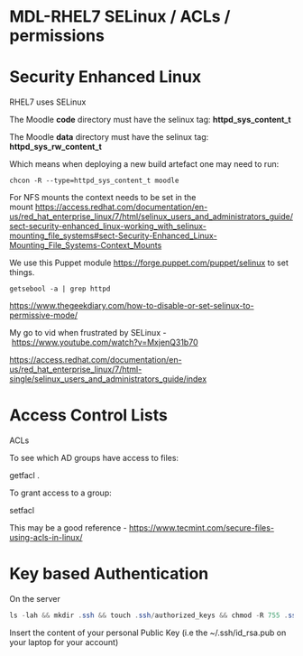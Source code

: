 # MDL-RHEL7 SELinux / ACLs / permissions

# Security Enhanced Linux

RHEL7 uses SELinux

The Moodle **code** directory must have the selinux tag: **httpd\_sys\_content\_t**

The Moodle **data** directory must have the selinux tag: **httpd\_sys\_rw\_content\_t**

Which means when deploying a new build artefact one may need to run:

    chcon -R --type=httpd_sys_content_t moodle

For NFS mounts the context needs to be set in the mount <https://access.redhat.com/documentation/en-us/red_hat_enterprise_linux/7/html/selinux_users_and_administrators_guide/sect-security-enhanced_linux-working_with_selinux-mounting_file_systems#sect-Security-Enhanced_Linux-Mounting_File_Systems-Context_Mounts>

We use this Puppet module <https://forge.puppet.com/puppet/selinux> to set things.

    getsebool -a | grep httpd

<https://www.thegeekdiary.com/how-to-disable-or-set-selinux-to-permissive-mode/>

My go to vid when frustrated by SELinux - <https://www.youtube.com/watch?v=MxjenQ31b70> 

<https://access.redhat.com/documentation/en-us/red_hat_enterprise_linux/7/html-single/selinux_users_and_administrators_guide/index>

# Access Control Lists

ACLs

To see which AD groups have access to files:

getfacl .

To grant access to a group:

setfacl 

This may be a good reference - <https://www.tecmint.com/secure-files-using-acls-in-linux/>

# Key based Authentication

On the server

``` java
ls -lah && mkdir .ssh && touch .ssh/authorized_keys && chmod -R 755 .ssh && vi .ssh/authorized_keys
```

Insert the content of your personal Public Key (i.e the ~/.ssh/id\_rsa.pub on your laptop for your account)


